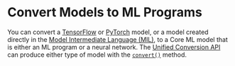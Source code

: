 # Convert Models to ML Programs

You can convert a [TensorFlow](https://www.tensorflow.org "TensorFlow") or [PyTorch](https://pytorch.org "PyTorch") model, or a model created directly in the [Model Intermediate Language (MIL)](doc:model-intermediate-language), to a Core ML model that is either  an ML program or a neural network. The [Unified Conversion API](doc:unified-conversion-api) can produce either type of model with the [`convert()`](https://apple.github.io/coremltools/source/coremltools.converters.convert.html#coremltools.converters._converters_entry.convert) method.

